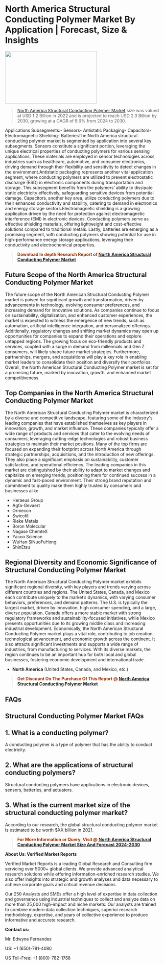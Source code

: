 <p><h1>North America Structural Conducting Polymer Market By Application | Forecast, Size & Insights</h1><p><img class="aligncenter size-medium wp-image-105565" src="https://ffe5etoiles.com/wp-content/uploads/2025/01/MST7-300x171.png" alt="" width="300" height="171" /></p><blockquote><p><a href="https://www.verifiedmarketreports.com/download-sample/?rid=273336&utm_source=Github-NA&utm_medium=364" target="_blank">North America Structural Conducting Polymer Market</a> size was valued at USD 1.2 Billion in 2022 and is projected to reach USD 2.3 Billion by 2030, growing at a CAGR of 8.6% from 2024 to 2030.</p></blockquote>Applications Subsegments:- Sensors- Antistatic Packaging- Capacitors- Electromagnetic Shielding- BatteriesThe North America structural conducting polymer market is segmented by application into several key subsegments. Sensors constitute a significant portion, leveraging the unique electrical properties of conducting polymers for various sensing applications. These materials are employed in sensor technologies across industries such as healthcare, automotive, and consumer electronics, driving demand through their flexibility and sensitivity to detect changes in the environment.Antistatic packaging represents another vital application segment, where conducting polymers are utilized to prevent electrostatic discharge (ESD) in electronic components during transportation and storage. This subsegment benefits from the polymers' ability to dissipate static electricity effectively, safeguarding sensitive devices from potential damage. Capacitors, another key area, utilize conducting polymers due to their enhanced conductivity and stability, catering to demand in electronics and energy storage sectors.Electromagnetic shielding is a growing application driven by the need for protection against electromagnetic interference (EMI) in electronic devices. Conducting polymers serve as effective shielding materials, offering lightweight and cost-effective solutions compared to traditional metals. Lastly, batteries are emerging as a promising segment, with conducting polymers showing potential for use in high-performance energy storage applications, leveraging their conductivity and electrochemical properties.</p><blockquote><p><span style="color: #993300;"><strong>Download In depth Research Report of <a href="https://www.verifiedmarketreports.com/download-sample/?rid=273336&utm_source=Github-NA&utm_medium=364">North America Structural Conducting Polymer Market</a></strong></span></p></blockquote><h2>Future Scope of the North America Structural Conducting Polymer Market</h2><p>The future scope of the North American Structural Conducting Polymer market is poised for significant growth and transformation, driven by advancements in technology, evolving consumer preferences, and increasing demand for innovative solutions. As companies continue to focus on sustainability, digitalization, and enhanced customer experiences, the market is expected to witness the emergence of new trends, such as automation, artificial intelligence integration, and personalized offerings. Additionally, regulatory changes and shifting market dynamics may open up opportunities for companies to expand their operations and explore untapped regions. The growing focus on eco-friendly products and services, coupled with a surge in demand from millennials and Gen Z consumers, will likely shape future market strategies. Furthermore, partnerships, mergers, and acquisitions will play a key role in enabling market leaders to consolidate their position and diversify their portfolios. Overall, the North American Structural Conducting Polymer market is set for a promising future, marked by innovation, growth, and enhanced market competitiveness.</p><h2>Top Companies in the North America Structural Conducting Polymer Market</h2><p>The North American Structural Conducting Polymer market is characterized by a diverse and competitive landscape, featuring some of the industry's leading companies that have established themselves as key players in innovation, growth, and market influence. These companies typically offer a wide range of products and services that cater to the evolving needs of consumers, leveraging cutting-edge technologies and robust business strategies to maintain their market positions. Many of the top firms are focused on expanding their footprint across North America through strategic partnerships, acquisitions, and the introduction of new offerings. They also place a significant emphasis on sustainability, customer satisfaction, and operational efficiency. The leading companies in this market are distinguished by their ability to adapt to market changes and capitalize on emerging trends, positioning them for continued success in a dynamic and fast-paced environment. Their strong brand reputation and commitment to quality make them highly trusted by consumers and businesses alike.</p><p><ul><li>Heraeus Group </li><li> Agfa-Gevaert </li><li> Ormecon </li><li> Swicofil </li><li> Rieke Metals </li><li> Boron Molecular </li><li> Nagase ChemteX </li><li> Yacoo Science </li><li> WuHan SiNuoFuHong </li><li> ShinEtsu</li></ul></p><h2>Regional Diversity and Economic Significance of Structural Conducting Polymer Market</h2><p>The North American Structural Conducting Polymer market exhibits significant regional diversity, with key players and trends varying across different countries and regions. The United States, Canada, and Mexico each contribute uniquely to the market’s dynamics, with varying consumer behaviors, preferences, and demand patterns. The U.S. is typically the largest market, driven by innovation, high consumer spending, and a large, diverse population. Canada offers a more stable market with strong regulatory frameworks and sustainability-focused initiatives, while Mexico presents opportunities due to its growing middle class and increasing industrial development. Economically, the North American Structural Conducting Polymer market plays a vital role, contributing to job creation, technological advancement, and economic growth across the continent. It also attracts significant investments and supports a wide range of industries, from manufacturing to services. With its diverse markets, the region continues to be an important hub for both local and global businesses, fostering economic development and international trade.</p><ul> <li><strong>North America</strong> (United States, Canada, and Mexico, etc.)</li></ul><blockquote><p><span style="color: #993300;"><strong>Get Discount On The Purchase Of This Report @ <a href="https://www.verifiedmarketreports.com/ask-for-discount/?rid=273336&utm_source=Github-NA&utm_medium=364">North America Structural Conducting Polymer Market</a></strong></span></p></blockquote><h2>FAQs</h2><p><h2>Structural Conducting Polymer Market FAQs</h1><h2>1. What is a conducting polymer?</div><div></h2><p>A conducting polymer is a type of polymer that has the ability to conduct electricity.</p><h2>2. What are the applications of structural conducting polymers?</div><div></h2><p>Structural conducting polymers have applications in electronic devices, sensors, batteries, and actuators.</p><h2>3. What is the current market size of the structural conducting polymer market?</div><div></h2><p>According to our research, the global structural conducting polymer market is estimated to be worth $XX billion in 2021.</p><!-- Add more FAQs and answers here --></body></html></p><blockquote><p><span style="color: #993300;"><strong>For More Information or Query, Visit @ <a href="https://www.verifiedmarketreports.com/product/structural-conducting-polymer-market/">North America Structural Conducting Polymer Market Size And Forecast 2024-2030</a></strong></span></p></blockquote><p><strong>About Us: Verified Market Reports</strong></p><p>Verified Market Reports is a leading Global Research and Consulting firm servicing over 5000+ global clients. We provide advanced analytical research solutions while offering information-enriched research studies. We also offer insights into strategic and growth analyses and data necessary to achieve corporate goals and critical revenue decisions.</p><p>Our 250 Analysts and SMEs offer a high level of expertise in data collection and governance using industrial techniques to collect and analyze data on more than 25,000 high-impact and niche markets. Our analysts are trained to combine modern data collection techniques, superior research methodology, expertise, and years of collective experience to produce informative and accurate research.</p><p><strong>Contact us:</strong></p><p>Mr. Edwyne Fernandes</p><p>US: +1 (650)-781-4080</p><p>US Toll-Free: +1 (800)-782-1768</p>
